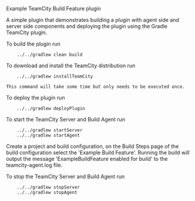 
Example TeamCity Build Feature plugin

A simple plugin that demonstrates building a plugin with agent side and server side components and deploying the
plugin using the Gradle TeamCity plugin.

To build the plugin run
```
    ../../gradlew clean build
```

To download and install the TeamCity distribution run
```
    ../../gradlew installTeamCity
```    
    This command will take some time but only needs to be executed once.

To deploy the plugin run
```
    ../../gradlew deployPlugin
```

To start the TeamCity Server and Build Agent run
```
    ../../gradlew startServer
    ../../gradlew startAgent
```    

Create a project and build configuration, on the Build Steps page of the build configuration select the
'Example Build Feature'. Running the build will output the message 'ExampleBuildFeature enabled for build' to
the teamcity-agent.log file. 

To stop the TeamCity Server and Build Agent run
```
    ../../gradlew stopServer
    ../../gradlew stopAgent
```    

